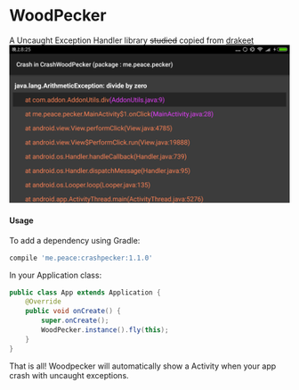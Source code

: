 # WoodPecker
A Uncaught Exception Handler library ~~studied~~ copied from [drakeet](https://github.com/drakeet)
![WoodPecker](https://github.com/peace710/WoodPecker/blob/master/screenshots/device-2019-08-13-202539.png)

#### Usage

To add a dependency using Gradle:

```groovy
compile 'me.peace:crashpecker:1.1.0'
```

In your Application class:
```java
public class App extends Application {
    @Override
    public void onCreate() {
        super.onCreate();
        WoodPecker.instance().fly(this);
    }
}
```

That is all! Woodpecker will automatically show a Activity when your app crash with uncaught exceptions.


